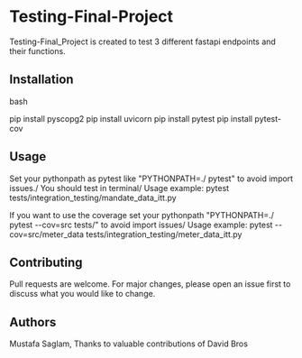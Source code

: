 # Testing-Final-Project

Testing-Final_Project  is created to test 3 different fastapi endpoints and their functions.

## Installation

bash

pip install pyscopg2
pip install uvicorn
pip install pytest
pip install pytest-cov


## Usage
Set your pythonpath as pytest like  "PYTHONPATH=./ pytest" to avoid import issues./
You should test in terminal/
Usage example: pytest tests/integration_testing/mandate_data_itt.py

If you want to use the coverage set your pythonpath "PYTHONPATH=./ pytest --cov=src tests/" to avoid import issues/
Usage example: pytest --cov=src/meter_data tests/integration_testing/meter_data_itt.py

## Contributing
Pull requests are welcome. For major changes, please open an issue first
to discuss what you would like to change.

## Authors 
Mustafa Saglam,
Thanks to valuable contributions of David Bros




